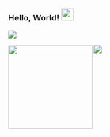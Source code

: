 ### Hello, World! <img src="https://media.giphy.com/media/hvRJCLFzcasrR4ia7z/giphy.gif" width="25px">

![](https://badges.pufler.dev/visits/michaeldvr/michaeldvr?style=flat)

<!--<img style="margin-left:auto;margin-right:auto;display:block;" src="https://github-profile-trophy.vercel.app/?username=michaeldvr&column=7" />-->

<div>
    <img height="170" align="left" src="https://github-readme-stats.vercel.app/api?username=michaeldvr&count_private=true&include_all_commits=true" />
    <img src="https://github-readme-stats.vercel.app/api/top-langs/?username=michaeldvr&layout=compact&hide=css,brainfuck,html&langs_count=8" />
</div>
